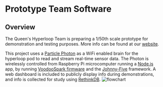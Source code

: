 # Prototype Team Software
## Overview
The Queen's Hyperloop Team is preparing a 1/50th scale prototype for demonstration and testing purposes. More info can be found at our [website](http://queenshyperloop.com/).

This project uses a [Particle Photon](https://store.particle.io/) as a WiFi enabled brain for the hyperloop pod to read and stream real-time sensor data. The Photon is wirelessly controlled from Raspberry Pi microcomputer running a [Node.js](https://nodejs.org/en/) app, by running [VoodooSpark firmware](https://github.com/voodootikigod/voodoospark) and the [Johnny-Five](http://johnny-five.io/) framework. A web dashboard is included to publicly display info during demonstrations, and info is collected for study using [RethinkDB](https://rethinkdb.com/).
![flowchart](https://cloud.githubusercontent.com/assets/25040716/21835745/7952da34-d78d-11e6-8722-160b3b36c863.PNG)
